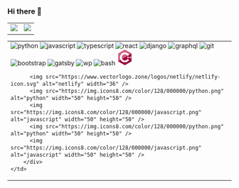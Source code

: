 ### Hi there 👋

<table>
  <tr>
    <td>
      <img src="https://github-readme-stats.vercel.app/api?username=rahul255&show_icons=true&include_all_commits=true&count_private=true&hide_border=true&theme=dark" />
    </td>
    <td>
      <img src="https://github-readme-streak-stats.herokuapp.com?user=rahul255&theme=dark&hide_border=true" />
    </td>
  </tr>
</table>

<table>
    <tr>
      <td>
        <div>
          <img src="https://img.icons8.com/color/128/000000/python.png" alt="python" width="50" height="50" />
          <img src="https://img.icons8.com/color/128/000000/javascript.png" alt="javascript" width="50" height="50" />
          <img src="https://img.icons8.com/color/128/000000/typescript.png" alt="typescript" width="50" height="50" />
          <img src="https://img.icons8.com/color/128/000000/react-native.png" alt="react" width="50" height="50" />
          <img src="https://img.icons8.com/color/128/000000/django.png" alt="django" width="50" height="50" />
          <img src="https://img.icons8.com/color/128/000000/graphql.png" alt="graphql" width="50" height="50" />
          <img src="https://img.icons8.com/color/128/000000/git.png" alt="git" width="50" height="50" />
          <img src="https://img.icons8.com/color/128/000000/bootstrap.png" alt="bootstrap" width="50" height="50" />
          <img src="https://img.icons8.com/color/128/000000/gatsbyjs.png" alt="gatsby" width="50" height="50" />
          <img src="https://img.icons8.com/color/128/000000/wordpress.png" alt="wp" width="50" height="50" />
          <img src="https://www.vectorlogo.zone/logos/gnu_bash/gnu_bash-icon.svg" alt="bash" width="50" height="50" />
          <img src="https://raw.githubusercontent.com/devicons/devicon/master/icons/cplusplus/cplusplus-original.svg" alt="cpp" width="36" height="36" />
          
          <img src="https://www.vectorlogo.zone/logos/netlify/netlify-icon.svg" alt="netlify" width="36" />
          <img src="https://img.icons8.com/color/128/000000/python.png" alt="python" width="50" height="50" />
          <img src="https://img.icons8.com/color/128/000000/javascript.png" alt="javascript" width="50" height="50" />
          <img src="https://img.icons8.com/color/128/000000/python.png" alt="python" width="50" height="50" />
          <img src="https://img.icons8.com/color/128/000000/javascript.png" alt="javascript" width="50" height="50" />
        </div>
    </td>
  </tr>
</table>

<!--
**Rahul255/Rahul255** is a ✨ _special_ ✨ repository because its `README.md` (this file) appears on your GitHub profile.

Here are some ideas to get you started:

- 🔭 I’m currently working on ...
- 🌱 I’m currently learning ...
- 👯 I’m looking to collaborate on ...
- 🤔 I’m looking for help with ...
- 💬 Ask me about ...
- 📫 How to reach me: ...
- 😄 Pronouns: ...
- ⚡ Fun fact: ...
-->
